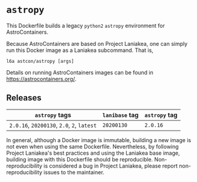 # `astropy`

This Dockerfile builds a legacy `python2` `astropy` environment for
AstroContainers.

Because AstroContainers are based on Project Laniakea, one can simply
run this Docker image as a Laniakea subcommand.
That is,

    l6a astcon/astropy [args]

Details on running AstroContainers images can be found in
https://astrocontainers.org/.

## Releases

`astropy` tags | `lanibase` tag | `astropy` tag
--- | --- | ---
`2.0.16`, `20200130`, `2.0`, `2`, `latest` | `20200130` | `2.0.16`

In general, although a Docker image is immutable, building a new image
is not even when using the same Dockerfile.
Nevertheless, by following Project Laniakea's best practices and using
the Laniakea base image, building image with this Dockerfile should be
reproducible.
Non-reproducibility is considered a bug in Project Laniakea, please
report non-reproducibility issues to the maintainer.
